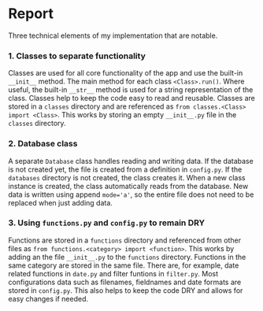 # Report

Three technical elements of my implementation that are notable.

### 1. Classes to separate functionality

Classes are used for all core functionality of the app and use the built-in `__init__` method. The main method for each class `<Class>.run()`. Where useful, the built-in `__str__` method is used for a string representation of the class. Classes help to keep the code easy to read and reusable. Classes are stored in a `classes` directory and are referenced as `from classes.<Class> import <Class>`. This works by storing an empty `__init__.py` file in the `classes` directory.

### 2. Database class

A separate `Database` class handles reading and writing data. If the database is not created yet, the file is created from a definition in `config.py`. If the `databases` directory is not created, the class creates it. When a new class instance is created, the class automatically reads from the database. New data is written using append `mode='a'`, so the entire file does not need to be replaced when just adding data.

### 3. Using `functions.py` and `config.py` to remain DRY

Functions are stored in a `functions` directory and referenced from other files as `from functions.<category> import <function>`. This works by adding an the file `__init__.py` to the `functions` directory. Functions in the same category are stored in the same file. There are, for example, date related functions in `date.py` and filter funtions in `filter.py`. Most configurations data such as filenames, fieldnames and date formats are stored in `config.py`. This also helps to keep the code DRY and allows for easy changes if needed.

